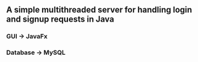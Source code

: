 ## A simple multithreaded server for handling login and signup requests in Java 

### GUI -> JavaFx
### Database -> MySQL

